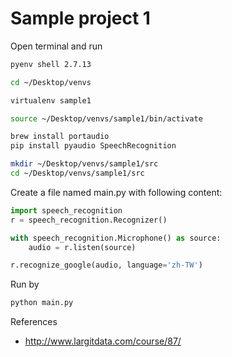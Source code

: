# Sample project 1

Open terminal and run

```bash
pyenv shell 2.7.13

cd ~/Desktop/venvs

virtualenv sample1

source ~/Desktop/venvs/sample1/bin/activate

brew install portaudio
pip install pyaudio SpeechRecognition

mkdir ~/Desktop/venvs/sample1/src
cd ~/Desktop/venvs/sample1/src
```

Create a file named main.py with following content:

```py
import speech_recognition
r = speech_recognition.Recognizer()

with speech_recognition.Microphone() as source:
    audio = r.listen(source)

r.recognize_google(audio, language='zh-TW')
```

Run by

```bash
python main.py
```

References

* http://www.largitdata.com/course/87/
